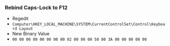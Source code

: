 ### Rebind Caps-Lock to F12
- Regedit
- `Computer\HKEY_LOCAL_MACHINE\SYSTEM\CurrentControlSet\Control\Keyboard Layout`
- New Binary Value
- `00 00 00 00 00 00 00 00 02 00 00 00 58 00 3A 00 00 00 00 00`
